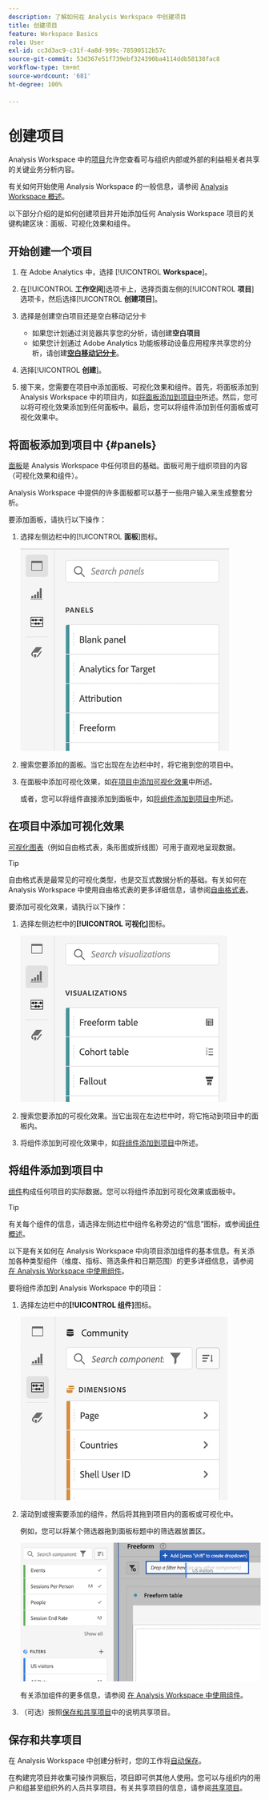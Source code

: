 ```yaml
---
description: 了解如何在 Analysis Workspace 中创建项目
title: 创建项目
feature: Workspace Basics
role: User
exl-id: cc3d3ac9-c31f-4a8d-999c-78590512b57c
source-git-commit: 53d367e51f739ebf324390ba4114ddb58138fac8
workflow-type: tm+mt
source-wordcount: '681'
ht-degree: 100%

---
```


# 创建项目

Analysis Workspace 中的[项目](/help/analysis-workspace/build-workspace-project/freeform-overview.md)允许您查看可与组织内部或外部的利益相关者共享的关键业务分析内容。

有关如何开始使用 Analysis Workspace 的一般信息，请参阅 [Analysis Workspace 概述](/help/analysis-workspace/home.md)。

以下部分介绍的是如何创建项目并开始添加任何 Analysis Workspace 项目的关键构建区块：面板、可视化效果和组件。

## 开始创建一个项目

1. 在 Adobe Analytics 中，选择 [!UICONTROL **Workspace**]。

1. 在&#x200B;[!UICONTROL **工作空间**]&#x200B;选项卡上，选择页面左侧的&#x200B;[!UICONTROL **项目**]&#x200B;选项卡，然后选择&#x200B;[!UICONTROL **创建项目**]。

1. 选择是创建空白项目还是空白移动记分卡

   * 如果您计划通过浏览器共享您的分析，请创建&#x200B;**空白项目**
   * 如果您计划通过 Adobe Analytics 功能板移动设备应用程序共享您的分析，请创建&#x200B;[**空白移动记分卡**](/help/mobile-app/curator.md)。

1. 选择&#x200B;[!UICONTROL **创建**]。

1. 接下来，您需要在项目中添加面板、可视化效果和组件。首先，将面板添加到 Analysis Workspace 中的项目内，如[将面板添加到项目中](#add-panels-to-the-project)所述。然后，您可以将可视化效果添加到任何面板中。最后，您可以将组件添加到任何面板或可视化效果中。

## 将面板添加到项目中 {#panels}

[面板](/help/analysis-workspace/c-panels/panels.md)是 Analysis Workspace 中任何项目的基础。面板可用于组织项目的内容（可视化效果和组件）。

Analysis Workspace 中提供的许多面板都可以基于一些用户输入来生成整套分析。

要添加面板，请执行以下操作：

1. 选择左侧边栏中的&#x200B;[!UICONTROL **面板**]&#x200B;图标。

   ![选择“面板”图标和可用面板列表。](assets/build-panels.png)

1. 搜索您要添加的面板。当它出现在左边栏中时，将它拖到您的项目中。

1. 在面板中添加可视化效果，如[在项目中添加可视化效果](#add-visualizations-to-the-project)中所述。

   或者，您可以将组件直接添加到面板中，如[将组件添加到项目中](#add-components-to-the-project)所述。

## 在项目中添加可视化效果

[可视化图表](/help/analysis-workspace/visualizations/freeform-analysis-visualizations.md)（例如自由格式表，条形图或折线图）可用于直观地呈现数据。

>[!TIP]
>
>自由格式表是最常见的可视化类型，也是交互式数据分析的基础。有关如何在 Analysis Workspace 中使用自由格式表的更多详细信息，请参阅[自由格式表](/help/analysis-workspace/visualizations/freeform-table/freeform-table.md)。

要添加可视化效果，请执行以下操作：

1. 选择左侧边栏中的&#x200B;**[!UICONTROL 可视化]**&#x200B;图标。

   ![选定的可视化图标和可用的可视化效果列表。](assets/build-visualizations.png)

1. 搜索您要添加的可视化效果。当它出现在左边栏中时，将它拖动到项目中的面板内。

1. 将组件添加到可视化效果中，如[将组件添加到项目](#add-components-to-the-project)中所述。

## 将组件添加到项目中

[组件](/help/components/overview.md)构成任何项目的实际数据。您可以将组件添加到可视化效果或面板中。

>[!TIP]
>
>有关每个组件的信息，请选择左侧边栏中组件名称旁边的“信息”图标，或参阅[组件概述](/help/components/overview.md)。

以下是有关如何在 Analysis Workspace 中向项目添加组件的基本信息。有关添加各种类型组件（维度、指标、筛选条件和日期范围）的更多详细信息，请参阅 [在 Analysis Workspace 中使用组件](/help/components/use-components-in-workspace.md)。

要将组件添加到 Analysis Workspace 中的项目：

1. 选择左边栏中的&#x200B;**[!UICONTROL 组件]**&#x200B;图标。

   ![选定的“组件”图标和可用的维度列表。](assets/build-components.png)

1. 滚动到或搜索要添加的组件，然后将其拖到项目内的面板或可视化中。

   例如，您可以将某个筛选器拖到面板标题中的筛选器放置区。

   ![将筛选器放入拖放区](assets/filter-dropzone.png)

   有关添加组件的更多信息，请参阅 [在 Analysis Workspace 中使用组件](/help/components/use-components-in-workspace.md)。

1. （可选）按照[保存和共享项目](#save-and-share-the-project)中的说明共享项目。

## 保存和共享项目

在 Analysis Workspace 中创建分析时，您的工作将[自动保存](/help/analysis-workspace/build-workspace-project/save-projects.md)。

在构建完项目并收集可操作洞察后，项目即可供其他人使用。您可以与组织内的用户和组甚至组织外的人员共享项目。有关共享项目的信息，请参阅[共享项目](/help/analysis-workspace/curate-share/share-projects.md)。
